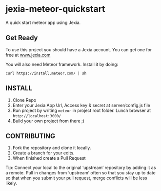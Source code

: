# jexia-meteor-quickstart
A quick start meteor app using Jexia.

## Get Ready
To use this project you should have a Jexia account. You can get one for free at www.jexia.com

You will also need Meteor framework. Install it by doing:
```
curl https://install.meteor.com/ | sh
```

## INSTALL

1. Clone Repo
2. Enter your Jexia App Url, Access key & secret at server/config.js file
3. Run project by writing ```meteor``` in project root folder.
Lunch browser at ```http://localhost:3000/```
4. Build your own project from there ;)

## CONTRIBUTING

1. Fork the repository and clone it locally. 
2. Create a branch for your edits.
3. When finished create a Pull Request

Tip: Connect your local to the original ‘upstream’ repository by adding it as a remote. Pull in changes from ‘upstream’ often so that you stay up to date so that when you submit your pull request, merge conflicts will be less likely.